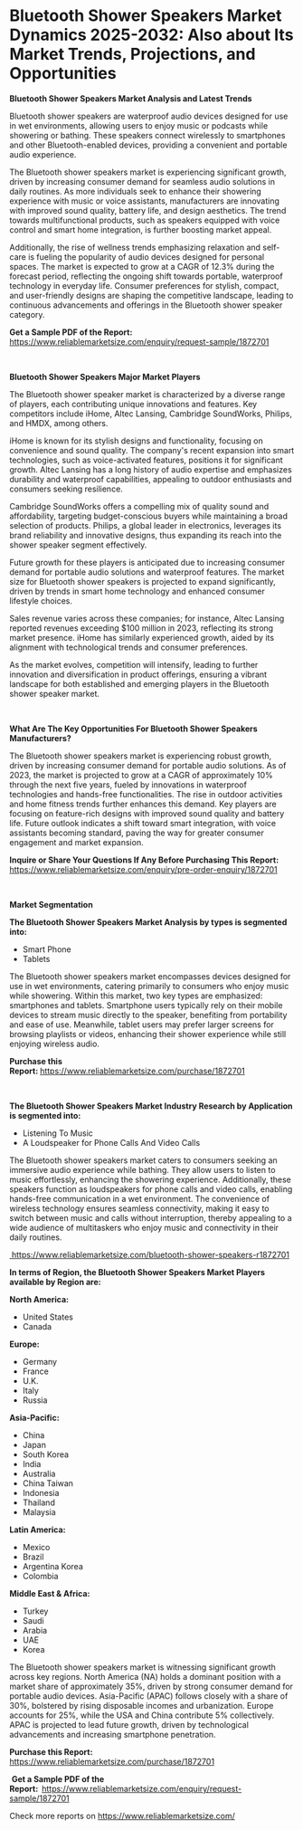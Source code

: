 <p><h1>Bluetooth Shower Speakers Market Dynamics 2025-2032: Also about Its Market Trends, Projections, and Opportunities</h1></p><p><strong>Bluetooth Shower Speakers Market Analysis and Latest Trends</strong></p>
<p><p>Bluetooth shower speakers are waterproof audio devices designed for use in wet environments, allowing users to enjoy music or podcasts while showering or bathing. These speakers connect wirelessly to smartphones and other Bluetooth-enabled devices, providing a convenient and portable audio experience.</p><p>The Bluetooth shower speakers market is experiencing significant growth, driven by increasing consumer demand for seamless audio solutions in daily routines. As more individuals seek to enhance their showering experience with music or voice assistants, manufacturers are innovating with improved sound quality, battery life, and design aesthetics. The trend towards multifunctional products, such as speakers equipped with voice control and smart home integration, is further boosting market appeal.</p><p>Additionally, the rise of wellness trends emphasizing relaxation and self-care is fueling the popularity of audio devices designed for personal spaces. The market is expected to grow at a CAGR of 12.3% during the forecast period, reflecting the ongoing shift towards portable, waterproof technology in everyday life. Consumer preferences for stylish, compact, and user-friendly designs are shaping the competitive landscape, leading to continuous advancements and offerings in the Bluetooth shower speaker category.</p></p>
<p><strong>Get a Sample PDF of the Report:&nbsp;</strong> <a href="https://www.reliablemarketsize.com/enquiry/request-sample/1872701?utm_campaign=3248&utm_medium=2&utm_source=Github&utm_content=ia&utm_term=04042025&utm_id=bluetooth-shower-speakers">https://www.reliablemarketsize.com/enquiry/request-sample/1872701</a></p>
<p>&nbsp;</p>
<p><strong>Bluetooth Shower Speakers Major Market Players</strong></p>
<p><p>The Bluetooth shower speaker market is characterized by a diverse range of players, each contributing unique innovations and features. Key competitors include iHome, Altec Lansing, Cambridge SoundWorks, Philips, and HMDX, among others. </p><p>iHome is known for its stylish designs and functionality, focusing on convenience and sound quality. The company's recent expansion into smart technologies, such as voice-activated features, positions it for significant growth. Altec Lansing has a long history of audio expertise and emphasizes durability and waterproof capabilities, appealing to outdoor enthusiasts and consumers seeking resilience. </p><p>Cambridge SoundWorks offers a compelling mix of quality sound and affordability, targeting budget-conscious buyers while maintaining a broad selection of products. Philips, a global leader in electronics, leverages its brand reliability and innovative designs, thus expanding its reach into the shower speaker segment effectively.</p><p>Future growth for these players is anticipated due to increasing consumer demand for portable audio solutions and waterproof features. The market size for Bluetooth shower speakers is projected to expand significantly, driven by trends in smart home technology and enhanced consumer lifestyle choices.</p><p>Sales revenue varies across these companies; for instance, Altec Lansing reported revenues exceeding $100 million in 2023, reflecting its strong market presence. iHome has similarly experienced growth, aided by its alignment with technological trends and consumer preferences. </p><p>As the market evolves, competition will intensify, leading to further innovation and diversification in product offerings, ensuring a vibrant landscape for both established and emerging players in the Bluetooth shower speaker market.</p></p>
<p>&nbsp;</p>
<p><strong>What Are The Key Opportunities For Bluetooth Shower Speakers Manufacturers?</strong></p>
<p><p>The Bluetooth shower speakers market is experiencing robust growth, driven by increasing consumer demand for portable audio solutions. As of 2023, the market is projected to grow at a CAGR of approximately 10% through the next five years, fueled by innovations in waterproof technologies and hands-free functionalities. The rise in outdoor activities and home fitness trends further enhances this demand. Key players are focusing on feature-rich designs with improved sound quality and battery life. Future outlook indicates a shift toward smart integration, with voice assistants becoming standard, paving the way for greater consumer engagement and market expansion.</p></p>
<p><strong>Inquire or Share Your Questions If Any Before Purchasing This Report:</strong> <a href="https://www.reliablemarketsize.com/enquiry/pre-order-enquiry/1872701?utm_campaign=3248&utm_medium=2&utm_source=Github&utm_content=ia&utm_term=04042025&utm_id=bluetooth-shower-speakers">https://www.reliablemarketsize.com/enquiry/pre-order-enquiry/1872701</a></p>
<p>&nbsp;</p>
<p><strong>Market Segmentation</strong></p>
<p><strong>The Bluetooth Shower Speakers Market Analysis by types is segmented into:</strong></p>
<p><ul><li>Smart Phone</li><li>Tablets</li></ul></p>
<p><p>The Bluetooth shower speakers market encompasses devices designed for use in wet environments, catering primarily to consumers who enjoy music while showering. Within this market, two key types are emphasized: smartphones and tablets. Smartphone users typically rely on their mobile devices to stream music directly to the speaker, benefiting from portability and ease of use. Meanwhile, tablet users may prefer larger screens for browsing playlists or videos, enhancing their shower experience while still enjoying wireless audio.</p></p>
<p><strong>Purchase this Report:&nbsp;</strong><a href="https://www.reliablemarketsize.com/purchase/1872701?utm_campaign=3248&utm_medium=2&utm_source=Github&utm_content=ia&utm_term=04042025&utm_id=bluetooth-shower-speakers">https://www.reliablemarketsize.com/purchase/1872701</a></p>
<p>&nbsp;</p>
<p><strong>The Bluetooth Shower Speakers Market Industry Research by Application is segmented into:</strong></p>
<p><ul><li>Listening To Music</li><li>A Loudspeaker for Phone Calls And Video Calls</li></ul></p>
<p><p>The Bluetooth shower speakers market caters to consumers seeking an immersive audio experience while bathing. They allow users to listen to music effortlessly, enhancing the showering experience. Additionally, these speakers function as loudspeakers for phone calls and video calls, enabling hands-free communication in a wet environment. The convenience of wireless technology ensures seamless connectivity, making it easy to switch between music and calls without interruption, thereby appealing to a wide audience of multitaskers who enjoy music and connectivity in their daily routines.</p></p>
<p><a href="https://www.reliablemarketsize.com/bluetooth-shower-speakers-r1872701?utm_campaign=3248&utm_medium=2&utm_source=Github&utm_content=ia&utm_term=04042025&utm_id=bluetooth-shower-speakers">&nbsp;https://www.reliablemarketsize.com/bluetooth-shower-speakers-r1872701</a></p>
<p><strong>In terms of Region, the Bluetooth Shower Speakers Market Players available by Region are:</strong></p>
<p>
    <p> <strong> North America: </strong>
        <ul>
            <li>United States</li>
            <li>Canada</li>
        </ul>
        </p> 
    <p> <strong> Europe: </strong>
        <ul>
            <li>Germany</li>
            <li>France</li>
            <li>U.K.</li>
            <li>Italy</li>
            <li>Russia</li>
        </ul>
        </p> 
    <p> <strong> Asia-Pacific: </strong>
        <ul>
            <li>China</li>
            <li>Japan</li>
            <li>South Korea</li>
            <li>India</li>
            <li>Australia</li>
            <li>China Taiwan</li>
            <li>Indonesia</li>
            <li>Thailand</li>
            <li>Malaysia</li>
        </ul>
        </p> 
    <p> <strong> Latin America: </strong>
        <ul>
            <li>Mexico</li>
            <li>Brazil</li>
            <li>Argentina Korea</li>
            <li>Colombia</li>
        </ul>
        </p> 
    <p> <strong> Middle East & Africa: </strong>
        <ul>
            <li>Turkey</li>
            <li>Saudi</li>
            <li>Arabia</li>
            <li>UAE</li>
            <li>Korea</li>
        </ul>
    </p>
    </p>
<p><p>The Bluetooth shower speakers market is witnessing significant growth across key regions. North America (NA) holds a dominant position with a market share of approximately 35%, driven by strong consumer demand for portable audio devices. Asia-Pacific (APAC) follows closely with a share of 30%, bolstered by rising disposable incomes and urbanization. Europe accounts for 25%, while the USA and China contribute 5% collectively. APAC is projected to lead future growth, driven by technological advancements and increasing smartphone penetration.</p></p>
<p><strong>Purchase this Report: </strong><a href="https://www.reliablemarketsize.com/purchase/1872701?utm_campaign=3248&utm_medium=2&utm_source=Github&utm_content=ia&utm_term=04042025&utm_id=bluetooth-shower-speakers">https://www.reliablemarketsize.com/purchase/1872701</a></p>
<p>&nbsp;<strong>Get a Sample PDF of the Report:&nbsp;&nbsp;</strong><a href="https://www.reliablemarketsize.com/enquiry/request-sample/1872701?utm_campaign=3248&utm_medium=2&utm_source=Github&utm_content=ia&utm_term=04042025&utm_id=bluetooth-shower-speakers">https://www.reliablemarketsize.com/enquiry/request-sample/1872701</a></p>
<p><strong></strong></p>
<p>Check more reports on <a href="https://www.reliablemarketsize.com/?utm_campaign=3248&utm_medium=2&utm_source=Github&utm_content=ia&utm_term=04042025&utm_id=bluetooth-shower-speakers">https://www.reliablemarketsize.com/</a></p>